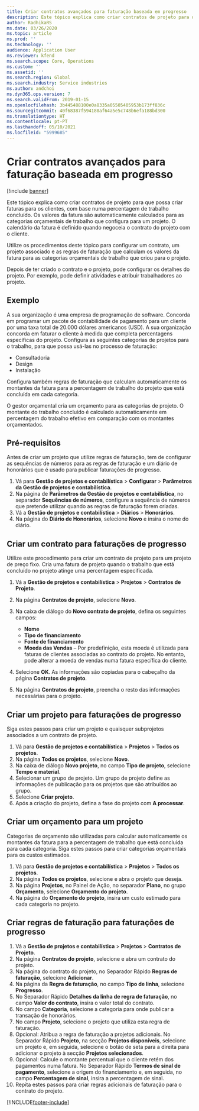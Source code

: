 ```yaml
---
title: Criar contratos avançados para faturação baseada em progresso
description: Este tópico explica como criar contratos de projeto para que possa gerar faturas para os clientes, com base numa percentagem de trabalho concluído.
author: RadhikaRS
ms.date: 03/26/2020
ms.topic: article
ms.prod: ''
ms.technology: ''
audience: Application User
ms.reviewer: kfend
ms.search.scope: Core, Operations
ms.custom: ''
ms.assetid: ''
ms.search.region: Global
ms.search.industry: Service industries
ms.author: andchoi
ms.dyn365.ops.version: 7
ms.search.validFrom: 2019-01-15
ms.openlocfilehash: 3b445488100e0a8335a05505405953b173ff836c
ms.sourcegitcommit: 40f68387f594180af64a5e5c748b6efa188bd300
ms.translationtype: HT
ms.contentlocale: pt-PT
ms.lasthandoff: 05/10/2021
ms.locfileid: "5999685"
---
```

# <a name="create-advanced-contracts-for-billing-based-on-progress"></a>Criar contratos avançados para faturação baseada em progresso
[!include [banner](../includes/banner.md)]

Este tópico explica como criar contratos de projeto para que possa criar faturas para os clientes, com base numa percentagem de trabalho concluído. Os valores da fatura são automaticamente calculados para as categorias orçamentais de trabalho que configura para um projeto. O calendário da fatura é definido quando negoceia o contrato do projeto com o cliente.

Utilize os procedimentos deste tópico para configurar um contrato, um projeto associado e as regras de faturação que calculam os valores da fatura para as categorias orçamentais de trabalho que criou para o projeto.

Depois de ter criado o contrato e o projeto, pode configurar os detalhes do projeto. Por exemplo, pode definir atividades e atribuir trabalhadores ao projeto.

## <a name="example"></a>Exemplo

A sua organização é uma empresa de programação de software. Concorda em programar um pacote de contabilidade de pagamento para um cliente por uma taxa total de 20.000 dólares americanos (USD). A sua organização concorda em faturar o cliente à medida que completa percentagens específicas do projeto. Configura as seguintes categorias de projetos para o trabalho, para que possa usá-las no processo de faturação:

- Consultadoria
- Design
- Instalação

Configura também regras de faturação que calculam automaticamente os montantes da fatura para a percentagem de trabalho do projeto que está concluída em cada categoria.

O gestor orçamental cria um orçamento para as categorias de projeto. O montante do trabalho concluído é calculado automaticamente em percentagem do trabalho efetivo em comparação com os montantes orçamentados.

## <a name="prerequisites"></a>Pré-requisitos

Antes de criar um projeto que utilize regras de faturação, tem de configurar as sequências de números para as regras de faturação e um diário de honorários que é usado para publicar faturações de progresso.

1. Vá para **Gestão de projetos e contabilística** \> **Configurar** \> **Parâmetros da Gestão de projetos e contabilística**.
2. Na página de **Parâmetros da Gestão de projetos e contabilística**, no separador **Sequências de números**, configure a sequência de números que pretende utilizar quando as regras de faturação forem criadas.
3. Vá a **Gestão de projetos e contabilística** \> **Diários** \> **Honorários**.
4. Na página do **Diário de Honorários**, selecione **Novo** e insira o nome do diário.

## <a name="create-a-contract-for-progress-billings"></a>Criar um contrato para faturações de progresso

Utilize este procedimento para criar um contrato de projeto para um projeto de preço fixo. Cria uma fatura de projeto quando o trabalho que está concluído no projeto atinge uma percentagem especificada.

1. Vá a **Gestão de projetos e contabilística** \> **Projetos** \> **Contratos de Projeto**.
2. Na página **Contratos de projeto**, selecione **Novo**.
3. Na caixa de diálogo do **Novo contrato de projeto**, defina os seguintes campos:

    - **Nome**
    - **Tipo de financiamento**
    - **Fonte de financiamento**
    - **Moeda das Vendas** – Por predefinição, esta moeda é utilizada para faturas de clientes associadas ao contrato do projeto. No entanto, pode alterar a moeda de vendas numa fatura específica do cliente.

4. Selecione **OK**. As informações são copiadas para o cabeçalho da página **Contratos de projeto**.
5. Na página **Contratos de projeto**, preencha o resto das informações necessárias para o projeto.

## <a name="create-a-project-for-progress-billings"></a>Criar um projeto para faturações de progresso

Siga estes passos para criar um projeto e quaisquer subprojetos associados a um contrato de projeto.

1. Vá para **Gestão de projetos e contabilística** \> **Projetos** \> **Todos os projetos**.
2. Na página **Todos os projetos**, selecione **Novo**.
3. Na caixa de diálogo **Novo projeto**, no campo **Tipo de projeto**, selecione **Tempo e material**.
4. Selecionar um grupo de projeto. Um grupo de projeto define as informações de publicação para os projetos que são atribuídos ao grupo.
5. Selecione **Criar projeto**.
6. Após a criação do projeto, defina a fase do projeto com **A processar**.

## <a name="create-a-budget-for-a-project"></a>Criar um orçamento para um projeto

Categorias de orçamento são utilizadas para calcular automaticamente os montantes da fatura para a percentagem de trabalho que está concluída para cada categoria. Siga estes passos para criar categorias orçamentais para os custos estimados.

1. Vá para **Gestão de projetos e contabilística** \> **Projetos** \> **Todos os projetos**.
2. Na página **Todos os projetos**, selecione e abra o projeto que deseja.
3. Na página **Projetos**, no Painel de Ação, no separador **Plano**, no grupo **Orçamento**, selecione **Orçamento do projeto**.
4. Na página do **Orçamento do projeto**, insira um custo estimado para cada categoria no projeto.

## <a name="create-billing-rules-for-progress-billings"></a>Criar regras de faturação para faturações de progresso

1. Vá a **Gestão de projetos e contabilística** \> **Projetos** \> **Contratos de Projeto**.
2. Na página **Contratos do projeto**, selecione e abra um contrato do projeto.
3. Na página do contrato do projeto, no Separador Rápido **Regras de faturação**, selecione **Adicionar**.
4. Na página da **Regra de faturação**, no campo **Tipo de linha**, selecione **Progresso**.
5. No Separador Rápido **Detalhes da linha de regra de faturação**, no campo **Valor do contrato**, insira o valor total do contrato.
6. No campo **Categoria**, selecione a categoria para onde publicar a transação de honorários.
7. No campo **Projeto**, selecione o projeto que utiliza esta regra de faturação.
8. Opcional: Atribua a regra de faturação a projetos adicionais. No Separador Rápido **Projeto**, na secção **Projetos disponíveis**, selecione um projeto e, em seguida, selecione o botão de seta para a direita para adicionar o projeto à secção **Projetos selecionados**.
9. Opcional: Calcule o montante percentual que o cliente retém dos pagamentos numa fatura. No Separador Rápido **Termos de sinal de pagamento**, selecione a origem do financiamento e, em seguida, no campo **Percentagem de sinal**, insira a percentagem de sinal.
10. Repita estes passos para criar regras adicionais de faturação para o contrato do projeto.


[!INCLUDE[footer-include](../includes/footer-banner.md)]